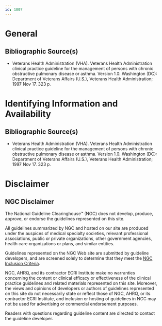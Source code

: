 ```yaml
---
id: 1007
---
```


# General

## Bibliographic Source(s)

- Veterans Health Administration (VHA). Veterans Health Administration clinical practice guideline for the management of persons with chronic obstructive pulmonary disease or asthma. Version 1.0. Washington (DC): Department of Veterans Affairs (U.S.), Veterans Health Administration; 1997 Nov 17. 323 p.

# Identifying Information and Availability

## Bibliographic Source(s)

- Veterans Health Administration (VHA). Veterans Health Administration clinical practice guideline for the management of persons with chronic obstructive pulmonary disease or asthma. Version 1.0. Washington (DC): Department of Veterans Affairs (U.S.), Veterans Health Administration; 1997 Nov 17. 323 p.

# Disclaimer

## NGC Disclaimer

The National Guideline Clearinghouse™ (NGC) does not develop, produce, approve, or endorse the guidelines represented on this site.

All guidelines summarized by NGC and hosted on our site are produced under the auspices of medical specialty societies, relevant professional associations, public or private organizations, other government agencies, health care organizations or plans, and similar entities.

Guidelines represented on the NGC Web site are submitted by guideline developers, and are screened solely to determine that they meet the [NGC Inclusion Criteria](/help-and-about/summaries/inclusion-criteria).

NGC, AHRQ, and its contractor ECRI Institute make no warranties concerning the content or clinical efficacy or effectiveness of the clinical practice guidelines and related materials represented on this site. Moreover, the views and opinions of developers or authors of guidelines represented on this site do not necessarily state or reflect those of NGC, AHRQ, or its contractor ECRI Institute, and inclusion or hosting of guidelines in NGC may not be used for advertising or commercial endorsement purposes.

Readers with questions regarding guideline content are directed to contact the guideline developer.

